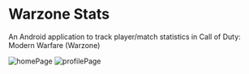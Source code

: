 # Warzone Stats
An Android application to track player/match statistics in Call of Duty: Modern Warfare (Warzone)

![homePage](https://user-images.githubusercontent.com/55953362/117538152-c237fa80-affc-11eb-957d-7214908ca72a.png)
![profilePage](https://user-images.githubusercontent.com/55953362/117538154-c3692780-affc-11eb-9f5b-dc0ef6282b40.png)


